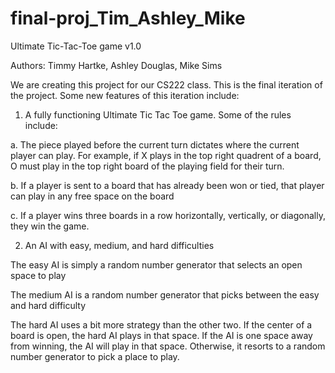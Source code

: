 # final-proj_Tim_Ashley_Mike
Ultimate Tic-Tac-Toe game v1.0

Authors:
Timmy Hartke,
Ashley Douglas,
Mike Sims

We are creating this project for our CS222 class. This is the final iteration of the project. Some new features of this iteration include:

1. A fully functioning Ultimate Tic Tac Toe game. Some of the rules include:

a. The piece played before the current turn dictates where the current player can play. For example, if X plays in the top right quadrent of a board, O must play in the top right board of the playing field for their turn.

b. If a player is sent to a board that has already been won or tied, that player can play in any free space on the board

c. If a player wins three boards in a row horizontally, vertically, or diagonally, they win the game.


2. An AI with easy, medium, and hard difficulties

The easy AI is simply a random number generator that selects an open space to play

The medium AI is a random number generator that picks between the easy and hard difficulty

The hard AI uses a bit more strategy than the other two. If the center of a board is open, the hard AI plays in that space. If the AI is one space away from winning, the AI will play in that space. Otherwise, it resorts to a random number generator to pick a place to play. 

